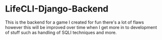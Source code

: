 # LifeCLI-Django-Backend
This is the backend for a game I created for fun there's a lot of flaws however this will be improved over time when I get more in to development of stuff such as handling of SQLI techniques and more.
